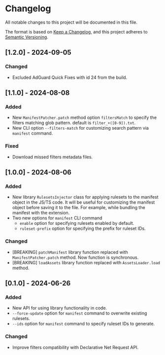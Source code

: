 # Changelog

All notable changes to this project will be documented in this file.

The format is based on [Keep a Changelog](https://keepachangelog.com/en/1.0.0/),
and this project adheres to [Semantic Versioning](https://semver.org/spec/v2.0.0.html).

## [1.2.0] - 2024-09-05

### Changed

- Excluded AdGuard Quick Fixes with id 24 from the build.


## [1.1.0] - 2024-08-08

### Added

- New `ManifestPatcher.patch` method option `filtersMatch` to specify the filters matching glob pattern. default is `filter_+([0-9]).txt`.
- New CLI option `--filters-match` for customizing search pattern via `manifest` command.

### Fixed

- Download missed filters metadata files.


## [1.0.0] - 2024-08-06

### Added
- New library `RulesetsInjector` class for applying rulesets to the manifest object in the JS/TS code.
It will be useful for customizing the manifest object before saving it to the file.
For example, while bundling the manifest with the extension.
- Two new options for `manifest` CLI command
  - `enable` option for specifying rulesets enabled by default.
  - `ruleset-prefix` option for specifying the prefix for ruleset IDs.

### Changed
- [BREAKING] `patchManifest` library function replaced with `ManifestPatcher.patch` method. Now function is synchronous.
- [BREAKING] `loadAssets` library function replaced with `AssetsLoader.load` method.


## [0.1.0] - 2024-06-26

### Added
- New API for using library functionality in code.
- `--force-update` option for `manifest` command to overwrite existing rulesets.
- `--ids` option for `manifest` command to specify ruleset IDs to generate.

### Changed
- Improve filters compatibility with Declarative Net Request API.
